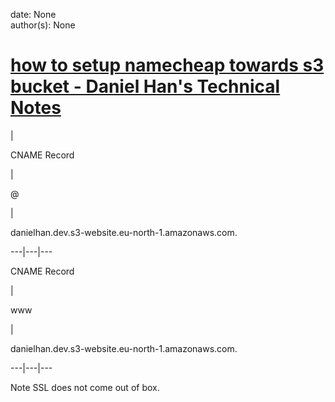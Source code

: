 
date: None  
author(s): None  

# [how to setup namecheap towards s3 bucket - Daniel Han's Technical Notes](https://sites.google.com/site/xiangyangsite/home/technical-tips/web/how-to-setup-namecheap-towards-s3-bucket)

| 

CNAME Record

| 

@

| 

danielhan.dev.s3-website.eu-north-1.amazonaws.com.  
  
---|---|---  
  
CNAME Record

| 

www

| 

danielhan.dev.s3-website.eu-north-1.amazonaws.com.  
  
---|---|---  
  
Note SSL does not come out of box.


